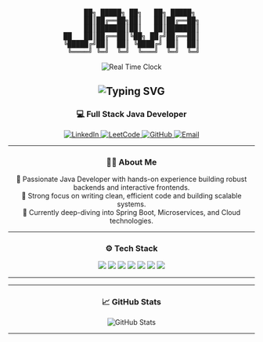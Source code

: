<div align="center">

<!-- JAVA ASCII Art -->
<pre>
     ██╗ █████╗ ██╗   ██╗ █████╗ 
     ██║██╔══██╗██║   ██║██╔══██╗
     ██║███████║██║   ██║███████║
██   ██║██╔══██║╚██╗ ██╔╝██╔══██║
╚█████╔╝██║  ██║ ╚████╔╝ ██║  ██║
 ╚════╝ ╚═╝  ╚═╝  ╚═══╝  ╚═╝  ╚═╝
</pre>

<!-- IST Badge -->
<img src="https://img.shields.io/badge/Dynamic%20Time-IST_%E2%8F%B0_%23FF6B6B-blue?style=for-the-badge&logo=google-chrome&logoColor=white&labelColor=gray&color=blue" alt="Real Time Clock">

<!-- Name Badge -->
<h2>
  <img src="https://readme-typing-svg.herokuapp.com?font=Fira+Code&weight=500&size=30&duration=4000&pause=500&color=FF0608&center=true&vCenter=true&width=600&lines=Muzafar+Alli+Khan" alt="Typing SVG">
</h2>

<!-- Title -->
<h3><b>💻 Full Stack Java Developer</b></h3>

<!-- Social Links -->
<p align="center">
  <a href="https://www.linkedin.com/in/muzafar-alli-khan/" target="_blank">
    <img src="https://img.shields.io/badge/LinkedIn-0077B5?style=for-the-badge&logo=linkedin&logoColor=white" alt="LinkedIn">
  </a>
  <a href="https://leetcode.com/u/Muzafar-Alli-Khan/" target="_blank">
    <img src="https://img.shields.io/badge/LeetCode-FFA116?style=for-the-badge&logo=leetcode&logoColor=black" alt="LeetCode">
  </a>
  <a href="https://github.com/MuzafarAliKhan" target="_blank">
    <img src="https://img.shields.io/badge/GitHub-181717?style=for-the-badge&logo=github&logoColor=white" alt="GitHub">
  </a>
  <a href="mailto:your.email@example.com" target="_blank">
    <img src="https://img.shields.io/badge/Email-D14836?style=for-the-badge&logo=gmail&logoColor=white" alt="Email">
  </a>
</p>

---

### 👨‍💻 About Me
🔸 Passionate Java Developer with hands-on experience building robust backends and interactive frontends.  
🔸 Strong focus on writing clean, efficient code and building scalable systems.  
🔸 Currently deep-diving into Spring Boot, Microservices, and Cloud technologies.

---

### ⚙️ Tech Stack
<p align="center">
  <img src="https://img.shields.io/badge/Java-%23ED8B00?style=for-the-badge&logo=java&logoColor=white"/>
  <img src="https://img.shields.io/badge/SpringBoot-%236DB33F?style=for-the-badge&logo=spring&logoColor=white"/>
  <img src="https://img.shields.io/badge/JPA/Hibernate-%230074C1?style=for-the-badge&logo=hibernate&logoColor=white"/>
  <img src="https://img.shields.io/badge/MySQL-%2300f?style=for-the-badge&logo=mysql&logoColor=white"/>
  <img src="https://img.shields.io/badge/JavaScript-%23F7DF1E?style=for-the-badge&logo=javascript&logoColor=black"/>
  <img src="https://img.shields.io/badge/HTML5-%23E34F26?style=for-the-badge&logo=html5&logoColor=white"/>
  <img src="https://img.shields.io/badge/CSS3-%231572B6?style=for-the-badge&logo=css3&logoColor=white"/>
</p>

---



---

### 📈 GitHub Stats
<p align="center">
  <img src="https://github-readme-stats.vercel.app/api?username=MuzafarAliKhan&show_icons=true&theme=tokyonight&hide_border=true&count_private=true" alt="GitHub Stats">
</p>

---

